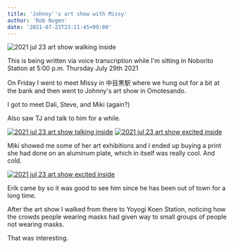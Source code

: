 ```yaml
---
title: 'Johnny''s art show with Missy'
author: 'Rob Nugen'
date: '2021-07-23T23:11:45+09:00'
---
```


<img
src="https://b.robnugen.com/journal/2021/2021_jul_23_art_show_walking_inside.jpg"
alt="2021 jul 23 art show walking inside"
class="title" />

<div class="note">This is being written via voice transcription while I'm sitting in Noborito Station at 5:00 p.m. Thursday July 29th 2021</div>

On Friday I went to meet Missy in 中目黒駅 where we hung out for a bit at the bank and then went to Johnny's art show in Omotesando.

I got to meet Dali, Steve, and Miki (again?)

Also saw TJ and talk to him for a while.

[![2021 jul 23 art show talking inside](//b.robnugen.com/journal/2021/thumbs/2021_jul_23_art_show_talking_inside.jpg)](//b.robnugen.com/journal/2021/2021_jul_23_art_show_talking_inside.jpg)
[![2021 jul 23 art show excited inside](//b.robnugen.com/journal/2021/thumbs/2021_jul_23_art_show_excited_inside.jpg)](//b.robnugen.com/journal/2021/2021_jul_23_art_show_excited_inside.jpg)

Miki showed me some of her art exhibitions and I ended up buying a print she had done on an aluminum plate, which in itself was really cool. And cold.

[![2021 jul 23 art show excited inside](//b.robnugen.com/journal/2021/thumbs/thumbs/2021_jul_23_art_show_excited_inside.jpg)](//b.robnugen.com/journal/2021/thumbs/2021_jul_23_art_show_excited_inside.jpg)

Erik came by so it was good to see him since he has been out of town for a long time.

After the art show I walked from there to Yoyogi Koen Station, noticing how the crowds people wearing masks had given way to small groups of people not wearing masks.

That was interesting.
